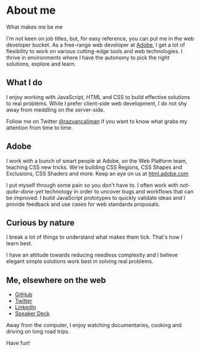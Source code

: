 <div class="greeting slim">

# About me

What makes me be me

</div>

<div id="post">

I'm not keen on job titles, but, for easy reference, you can put me in the web developer bucket. As a free-range web developer at [Adobe](http://www.adobe.com), I get a lot of flexibility to work on various cutting-edge tools and web technologies. I thrive in environments where I have the autonomy to pick the right solutions, explore and learn.

## What I do

I enjoy working with JavaScript, HTML and CSS to build effective solutions to real problems. While I prefer client-side web development, I do not shy away from meddling on the server-side.

Follow me on Twitter [@razvancaliman](https://twitter.com/razvancaliman) if you want to know what grabs my attention from time to time.

## Adobe

I work with a bunch of smart people at Adobe, on the Web Platform team, teaching CSS new tricks. We're building CSS Regions, CSS Shapes and Exclusions, CSS Shaders and more.  Keep an eye on us at [html.adobe.com](http://html.adobe.com)

I put myself through some pain so you don't have to. I often work with *not-quite-done-yet* technology in order to uncover bugs and workflows that can be improved. I build JavaScript prototypes to quickly validate ideas and I provide feedback and use cases for web standards proposals.

## Curious by nature

I break a lot of things to understand what makes them tick. That's how I learn best.

I have an attitude towards reducing needless complexity and I believe elegant simple solutions work best in solving real problems.

## Me, elsewhere on the web

- [GitHub](https://github.com/oslego)
- [Twitter](https://twitter.com/razvancaliman)
- [LinkedIn](http://linkedin.com/in/razvancaliman)
- [Speaker Deck](https://speakerdeck.com/u/razvancaliman)

Away from the computer, I enjoy watching documentaries, cooking and driving on long road trips.

Have fun!
</div>
